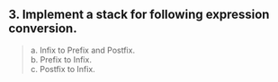 ## 3. Implement a stack for following expression conversion.

> a. Infix to Prefix and Postfix. <br />
> b. Prefix to Infix.  <br />
> c. Postfix to Infix.  <br />


